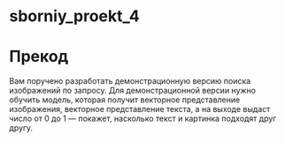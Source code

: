 # sborniy_proekt_4

# Прекод
Вам поручено разработать демонстрационную версию поиска изображений по запросу.
Для демонстрационной версии нужно обучить модель, которая получит векторное представление изображения, векторное представление текста, а на выходе выдаст число от 0 до 1 — покажет, насколько текст и картинка подходят друг другу.
